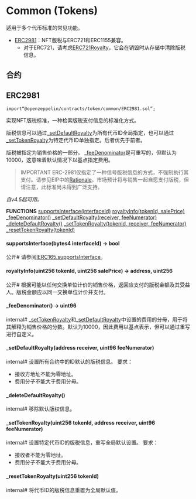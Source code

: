 # Common (Tokens)
适用于多个代币标准的常见功能。

* [ERC2981](#erc2981)：NFT版税与ERC721和ERC1155兼容。
    * 对于ERC721，请考虑[ERC721Royalty](./ERC721.md#erc721royalty)，它会在销毁时从存储中清除版税信息。

## 合约

## ERC2981
```
import“@openzeppelin/contracts/token/common/ERC2981.sol”;
```

实现NFT版税标准，一种检索版税支付信息的标准化方式。

版税信息可以通过[_setDefaultRoyalty](#_setdefaultroyaltyaddress-receiver-uint96-feenumerator)为所有代币ID全局指定，也可以通过[_setTokenRoyalty](#_settokenroyaltyuint256-tokenid-address-receiver-uint96-feenumerator)为特定代币ID单独指定。后者优先于前者。

版税被指定为销售价格的一部分。 [_feeDenominator](#_feedenominator-→-uint96)是可重写的，但默认为10000，这意味着默认情况下以基点指定费用。

> IMPORTANT
ERC-2981仅指定了一种信号版税信息的方式，不强制执行其支付。请参见EIP中的[Rationale](https://eips.ethereum.org/EIPS/eip-2981#optional-royalty-payments)。市场预计将与销售一起自愿支付版税，但请注意，此标准尚未得到广泛支持。

*自v4.5起可用。*

**FUNCTIONS**
[supportsInterface(interfaceId)](#supportsinterfacebytes4-interfaceid-→-bool)
[royaltyInfo(tokenId, salePrice)](#royaltyinfouint256-tokenid-uint256-saleprice-→-address-uint256)
[_feeDenominator()](#_feedenominator-→-uint96)
[_setDefaultRoyalty(receiver, feeNumerator)](#_setdefaultroyaltyaddress-receiver-uint96-feenumerator)
[_deleteDefaultRoyalty()](#_deletedefaultroyalty)
[_setTokenRoyalty(tokenId, receiver, feeNumerator)](#_settokenroyaltyuint256-tokenid-address-receiver-uint96-feenumerator)
[_resetTokenRoyalty(tokenId)](#_resettokenroyaltyuint256-tokenid)

#### supportsInterface(bytes4 interfaceId) → bool
公开#
请参阅[IERC165.supportsInterface](./Utils.md#supportsinterfacebytes4-interfaceid-→-bool)。

#### royaltyInfo(uint256 tokenId, uint256 salePrice) → address, uint256
公开#
根据可能以任何交换单位计价的销售价格，返回应支付的版税金额及其受益人。版税金额应以同一交换单位计价并支付。

#### _feeDenominator() → uint96
internal#
[_setTokenRoyalty](#_setdefaultroyaltyaddress-receiver-uint96-feenumerator)和[_setDefaultRoyalty](#_settokenroyaltyuint256-tokenid-address-receiver-uint96-feenumerator)中设置的费用的分母，用于将其解释为销售价格的分数。默认为10000，因此费用以基点表示，但可以通过重写进行自定义。

#### _setDefaultRoyalty(address receiver, uint96 feeNumerator)
internal#
设置所有合约中的ID默认的版税信息。
要求：
* 接收方地址不能为零地址。
* 费用分子不能大于费用分母。

#### _deleteDefaultRoyalty()
internal#
移除默认版权信息。

#### _setTokenRoyalty(uint256 tokenId, address receiver, uint96 feeNumerator)
internal#
设置特定代币ID的版税信息，重写全局默认设置。
要求：
* 接收者不能为零地址。
* 费用分子不能大于费用分母。

#### _resetTokenRoyalty(uint256 tokenId)
internal#
将代币ID的版税信息重置为全局默认值。